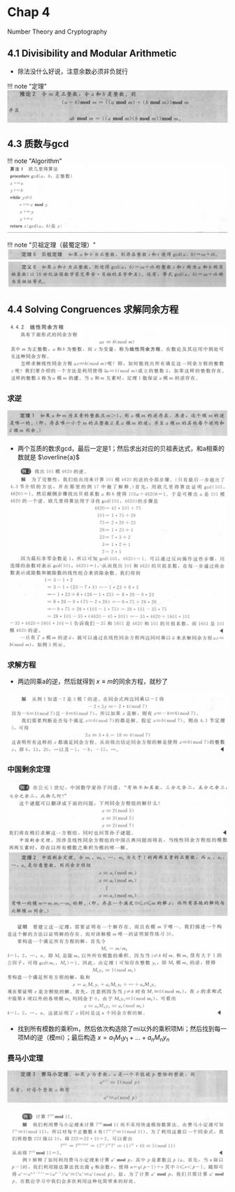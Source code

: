 # Chap 4
Number Theory and Cryptography

## 4.1 Divisibility and Modular Arithmetic

- 除法没什么好说，注意余数必须非负就行


!!! note "定理"
    ![Untitled](Discrete%20Mathematics%20707067c13df14f39b11935dff13def32/Untitled%2021.png)

## 4.3 质数与gcd

!!! note "Algorithm"
    ![Untitled](Discrete%20Mathematics%20707067c13df14f39b11935dff13def32/Untitled%2022.png)

!!! note "贝祖定理（裴蜀定理）"
    ![Untitled](Discrete%20Mathematics%20707067c13df14f39b11935dff13def32/Untitled%2023.png)

## 4.4 Solving Congruences 求解同余方程

![Untitled](Discrete%20Mathematics%20707067c13df14f39b11935dff13def32/Untitled%2024.png)

### 求逆

![Untitled](Discrete%20Mathematics%20707067c13df14f39b11935dff13def32/Untitled%2025.png)

- 两个互质的数求gcd，最后一定是1；然后求出对应的贝祖表达式，和a相乘的数就是 $\overline{a}$

![Untitled](Discrete%20Mathematics%20707067c13df14f39b11935dff13def32/Untitled%2026.png)

### 求解方程

- 两边同乘a的逆，然后就得到 $x\equiv m$的同余方程，就秒了

![Untitled](Discrete%20Mathematics%20707067c13df14f39b11935dff13def32/Untitled%2027.png)

### 中国剩余定理

![Untitled](Discrete%20Mathematics%20707067c13df14f39b11935dff13def32/Untitled%2028.png)

![Untitled](Discrete%20Mathematics%20707067c13df14f39b11935dff13def32/Untitled%2029.png)

- 找到所有模数的乘积m，然后依次构造除了mi以外的乘积项Mi；然后找到每一项Mi的逆（模mi）；最后构造 $x=a_1M_1y_1+…+a_nM_ny_n$

### 费马小定理

![Untitled](Discrete%20Mathematics%20707067c13df14f39b11935dff13def32/Untitled%2030.png)

![Untitled](Discrete%20Mathematics%20707067c13df14f39b11935dff13def32/Untitled%2031.png)

